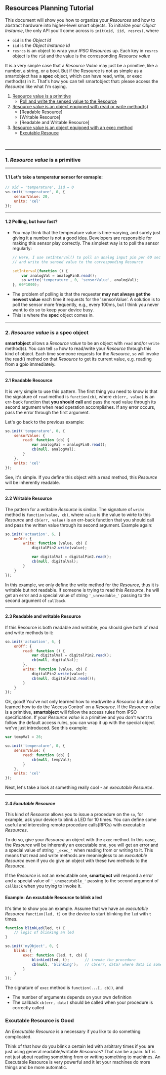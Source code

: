 ## Resources Planning Tutorial

This document will show you how to organize your _Resources_ and how to abstract hardware into higher-level smart objects. To initialize your _Object Instance_, the only API you'll come across is `init(oid, iid, resrcs)`, where

* `oid` is the _Object Id_
* `iid` is the _Object Instance Id_
* `resrcs` is an object to wrap your _IPSO Resources_ up. Each key in `resrcs` object is the `rid` and the value is the corresponding _Resource value_  
  
It is a very simple case that a _Resource Value_ may just be a primitive, like a number, a string, or a bool. 
But if the Resource is not as simple as a 
smartobject has a **spec** object, which can have read, write, or exec method(s) in it. That's how you can tell smartobject that: please access the _Resource_ like what I'm saying.
  
1. [Resource value is a primitive](#r_is_primitive)
    - [Poll and write the sensed value to the Resource](#poll)
2. [Resource value is an object equipped with read or write method(s)](#rwmedthod)
    - [Readable Resource]
    - [Writable Resource]
    - [Readable and Writable Resource]
3. [Resource value is an object equipped with an exec method](#rwmedthod)
    - [Excutable Resouce](#exec)  

<br />

********************************************
<a name="r_is_primitive"></a>
### 1. _Resource value_ is a primitive

********************************************
#### 1.1 Let's take a temperatur sensor for exmaple:
```js
// oid = 'temperature', iid = 0
so.init('temperature', 0, {
    sensorValue: 20,
    units: 'cel'
});
```
  
********************************************
#### 1.2 Polling, but how fast?
- You may think that the temperature value is time-varying, and surely just giving it a number is not a good idea. Developers are responsible for making this sensor play correctly. The simplest way is to poll the sensor regularly:
    ```js
    // Here, I use setInterval() to poll an analog input pin per 60 seconds,
    // and write the sensed value to the corresponding Resource

    setInterval(function () {
        var analogVal = analogPin0.read();
        so.write('temperature', 0, 'sensorValue', analogVal);
    }, 60*1000);
    ```
- The problem of polling is that the requester **may not always get the newest value** each time it requests for the 'sensorValue'. A solution is to poll the sensor more frequently, e.g., every 100ms, but I think you never want to do so to keep your device busy.  
- This is where the **spec** object comes in.  
  
********************************************
### 2. _Resource value_ is a **spec** object


**smartobject** allows a _Resource value_ to be an object with `read` and/or `write` method(s). You can tell `so` how to read/write your _Resource_ through this kind of object. Each time someone requests for the _Resource_, `so` will invoke the read() method on that _Resource_ to get its current value, e.g. reading from a gpio immediately.  

********************************************
#### 2.1 Readable Resource  
It is very simple to use this pattern. The first thing you need to know is that the signature of `read` method is `function(cb)`, where `cb(err, value)` is an err-back function that **you should call** and pass the read value through its second argument when read operation accomplishes. If any error occurs, pass the error through the first argument.  

Let's go back to the previous example:  
  
```js
so.init('temperature', 0, {
    sensorValue: {
        read: function (cb) {
            var analogVal = analogPin0.read();
            cb(null, analogVal);
        }
    },
    units: 'cel'
});
```
  
See, it's simple. If you define this object with a read method, this _Resource_ will be inherently readable.  
  
********************************************
#### 2.2 Writable Resource  
The pattern for a writable _Resource_ is similar. The signature of `write` method is `function(value, cb)`, where `value` is the value to wirte to this _Resource_ and `cb(err, value)` is an err-back function that you should call and pass the written value through its second argument. Example again:  
  
```js
so.init('actuation', 6, {
    onOff: {
        write: function (value, cb) {
            digitalPin2.write(value);

            var digitalVal = digitalPin2.read();
            cb(null, digitalVal);
        }
    }
});
```
  
In this example, we only define the write method for the _Resource_, thus it is writable but not readable. If someone is trying to read this _Resource_, he will get an error and a special value of string `'_unreadable_'` passing to the second argument of `callback`.  
  
********************************************
#### 2.3 Readable and writable Resource  

If this Resource is both readable and writable, you should give both of read and write methods to it:
  
```js
so.init('actuation', 6, {
    onOff: {
        read: function () {
            var digitalVal = digitalPin2.read();
            cb(null, digitalVal);
        },
        write: function (value, cb) {
            digitalPin2.write(value);
            cb(null, digitalPin2.read());
        }
    }
});
```
  
Ok, good! You've not only learned how to read/write a _Resource_ but also learned how to do the 'Access Control' on a _Resource_. If the _Resource value_ is a primitive, **smartobject** will follow the access rules from IPSO specification. If your _Resource value_ is a primitive and you don't want to follow the default access rules, you can wrap it up with the special object we've just introduced. See this example:
  
```js
var tempVal = 26;

so.init('temperature', 0, {
    sensorValue: {
        read: function (cb) {
            cb(null, tempVal);
        }
    },
    units: 'cel'
});
```
  
Next, let's take a look at something really cool - an _executable Resource_.  

  
********************************************
#### 2.4 _Excutable Resource_

This kind of _Resource_ allows you to issue a procedure on the `so`, for example, ask your device to blink a LED for 10 times. You can define some useful and interesting remote procedure calls(RPCs) with executable _Resources_.  

To do so, give your _Resource_ an object with the `exec` method. In this case, the _Resource_ will be inherently an executable one, you will get an error and a special value of string `'_exec_'` when reading from or writing to it. This means that read and write methods are meaningless to an _executable Resource_ even if you do give an object with these two methods to the _Resource_.  

If the _Resource_ is not an executable one, **smartoject** will respond a error and a special value of `'_unexecutable_'` passing to the second argument of `callback` when you trying to invoke it.  
  
#### Example: An excutable Resource to blink a led  

It's time to show you an example. Assume that we have an _executable Resource_ `function(led, t)` on the device to start blinking the `led` with `t` times.  
  
```js
function blinkLed(led, t) {
    // logic of blinking an led
}

so.init('myObject', 0, {
    blink: {
        exec: function (led, t, cb) {
            blinkLed(led, t);       // invoke the procedure
            cb(null, 'blinking');   // cb(err, data) where data is something you'd like to respond back  
        }
    }
});
```
  
The signature of `exec` method is `function(...[, cb])`, and
* The number of arguments depends on your own definition  
* The callback `cb(err, data)` should be called when your procedure is correctly called  

  
### Excutable Resource is Good

An _Executable Resource_ is a necessary if you like to do something complicated.  

Think of that how do you blink a certain led with arbitrary times if you are just using general readable/writable _Resources_? That can be a pain. IoT is not just about reading something from or writing something to machines. An Executable Resource is very powerful and it let your machines do more things and be more automatic.  
